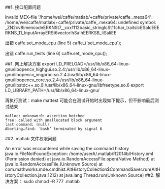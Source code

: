 ##1. 接口配置问题
 
Invalid MEX-file '/home/wei/caffe/matlab/+caffe/private/caffe_.mexa64':
/home/wei/caffe/matlab/+caffe/private/caffe_.mexa64: undefined symbol:
_ZN2cv8imencodeERKNSt7__cxx1112basic_stringIcSt11char_traitsIcESaIcEEERKNS_11_InputArrayERSt6vectorIhSaIhEERKSB_IiSaIiEE

出错 caffe.set_mode_cpu (line 5)
caffe_('set_mode_cpu');

出错 caffe.run_tests (line 6)
caffe.set_mode_cpu();

##1. 网上解决方案
export LD_PRELOAD=/usr/lib/x86_64-linux-gnu/libopencv_highgui.so.2.4:/usr/lib/x86_64-linux-gnu/libopencv_imgproc.so.2.4:/usr/lib/x86_64-linux-gnu/libopencv_core.so.2.4:/usr/lib/x86_64-linux-gnu/libstdc++.so.6:/usr/lib/x86_64-linux-gnu/libfreetype.so.6
export LD_LIBRARY_PATH=/usr/lib/x86_64-linux-gnu/

再执行测试：make mattest
可能会在测试开始时出现如下提示，但不影响最后测试结果

    malloc: unknown:0: assertion botched
    free: called with unallocated block argument
    last command: (null)
    Aborting…find: `bash’ terminated by signal 6

##2. matlab 文件权限问题

An error was encountered while saving the command history
java.io.FileNotFoundException: /home/userA/.matlab/R2014b/History.xml (Permission denied)
    at java.io.RandomAccessFile.open(Native Method)
    at java.io.RandomAccessFile.<init>(Unknown Source)
    at com.mathworks.mde.cmdhist.AltHistoryCollection$CommandSaver.run(AltHistoryCollection.java:1212)
    at java.lang.Thread.run(Unknown Source)
##2. 解决方案： sudo chmod -R 777 .matlab

